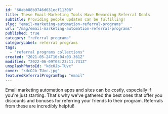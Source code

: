 ```yaml
---
id: "60abb88b9746d631ecf11308"
title: These Email-Marketing Tools Have Rewarding Referral Deals
subtitle: Providing people updates can be fulfilling!
slug: "email-marketing-automation-referral-programs"
url: "/mag/email-marketing-automation-referral-programs"
published: true
category: "referral programs"
categoryLabel: referral programs
tags:
  - "referral programs collections"
created: "2021-05-24T16:04:03.361Z"
modified: "2022-06-09T03:23:11.731Z"
unsplashPhotoId: "kdcOJb-TUvc"
cover: "kdcOJb-TUvc.jpg"
featuredReferralProgramTag: "email"
---
```

Email marketing automation apps and sites can be costly, especially if you're just starting. That's why we've gathered the best ones that offer you discounts and bonuses for referring your friends to their program. Referrals from these are incredibly helpful!